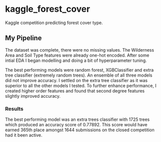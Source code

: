 # kaggle_forest_cover
Kaggle competition predicting forest cover type.

## My Pipeline
The dataset was complete, there were no missing values. The Wilderness Area and Soil Type features were already one-hot encoded. After some intial EDA I began modelling and doing a bit of hyperparameter tuning. 

The best performing models were random forest, XGBClassifier and extra tree classifier (extremely random trees). An ensemble of all three models did not improve accuracy. I settled on the extra tree classifier as it was superior to all the other models I tested. To further enhance performance, I created higher order features and found that second degree features slightly improved accuracy.

### Results
The best performing model was an extra trees classifier with 1725 trees which produced an accuracy score of 0.77892. This score would have earned 365th place amongst 1644 submissions on the closed competition had it been active.
